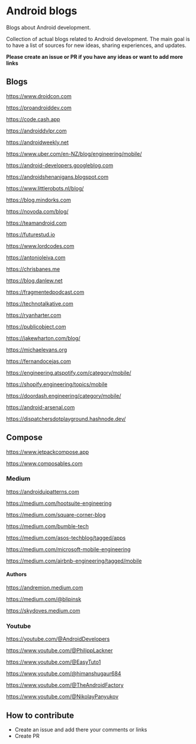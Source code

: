 # Android blogs

Blogs about Android development.

Collection of actual blogs related to Android development. The main goal is to have a list of sources for new ideas, sharing experiences, and updates.

**Please create an issue or PR if you have any ideas or want to add more links**

## Blogs

https://www.droidcon.com

https://proandroiddev.com

https://code.cash.app

https://androiddvlpr.com

https://androidweekly.net

https://www.uber.com/en-NZ/blog/engineering/mobile/

https://android-developers.googleblog.com

https://androidshenanigans.blogspot.com

https://www.littlerobots.nl/blog/

https://blog.mindorks.com

https://novoda.com/blog/

https://teamandroid.com

https://futurestud.io

https://www.lordcodes.com

https://antonioleiva.com

https://chrisbanes.me

https://blog.danlew.net

https://fragmentedpodcast.com

https://technotalkative.com

https://ryanharter.com

https://publicobject.com

https://jakewharton.com/blog/

https://michaelevans.org

https://fernandocejas.com

https://engineering.atspotify.com/category/mobile/

https://shopify.engineering/topics/mobile

https://doordash.engineering/category/mobile/

https://android-arsenal.com

https://dispatchersdotplayground.hashnode.dev/

## Compose

https://www.jetpackcompose.app

https://www.composables.com

### Medium

https://androiduipatterns.com

https://medium.com/hootsuite-engineering

https://medium.com/square-corner-blog

https://medium.com/bumble-tech

https://medium.com/asos-techblog/tagged/apps

https://medium.com/microsoft-mobile-engineering

https://medium.com/airbnb-engineering/tagged/mobile

#### Authors

https://andremion.medium.com

https://medium.com/@blipinsk

https://skydoves.medium.com


### Youtube

https://youtube.com/@AndroidDevelopers

https://www.youtube.com/@PhilippLackner

https://www.youtube.com/@EasyTuto1

https://www.youtube.com/@himanshugaur684

https://www.youtube.com/@TheAndroidFactory

https://www.youtube.com/@NikolayPanyukov

## How to contribute

- Create an issue and add there your comments or links
- Create PR
